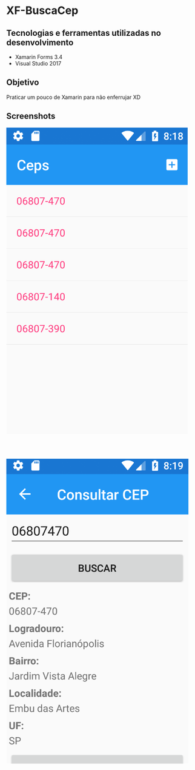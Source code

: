 # XF-BuscaCep

## Tecnologias e ferramentas utilizadas no desenvolvimento

* Xamarin Forms 3.4
* Visual Studio 2017

## Objetivo

Praticar um pouco de Xamarin para não enferrujar XD

## Screenshots

![](https://github.com/sergioprates/XF-BuscaCep/blob/master/screens/screen1.PNG?raw=true)

<br>
<br>

![](https://github.com/sergioprates/XF-BuscaCep/blob/master/screens/screen2.PNG?raw=true)